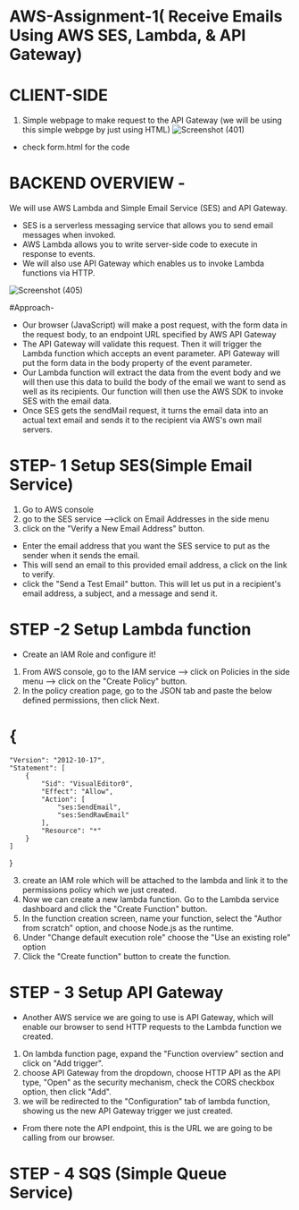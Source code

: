 # AWS-Assignment-1( Receive Emails Using AWS SES, Lambda, & API Gateway)
# CLIENT-SIDE
1. Simple webpage to make request to the API Gateway
(we will be using this simple webpge by just using HTML)
![Screenshot (401)](https://user-images.githubusercontent.com/117630401/202691068-c841e4bd-dc4a-43d0-8579-ea5676e4cf72.png)


- check form.html for the code

# BACKEND OVERVIEW -

We will use AWS Lambda and Simple Email Service (SES) and API Gateway.
- SES is a serverless messaging service that allows you to send email messages when invoked.
- AWS Lambda allows you to write server-side code to execute in response to events.
- We will also use API Gateway which enables us to invoke Lambda functions via HTTP.

![Screenshot (405)](https://user-images.githubusercontent.com/117630401/203511738-baed8598-6309-4eed-ac26-4168a79113a5.png)


#Approach-
- Our browser (JavaScript) will make a post request, with the form data in the request body, to an endpoint URL specified by AWS API Gateway
- The API Gateway will validate this request. Then it will trigger the Lambda function which accepts an event parameter. 
  API Gateway will put the form data in the body property of the event parameter.
- Our Lambda function will extract the data from the event body and we will then use this data to build the body of the email we want to send as well as its recipients. Our function will then use the AWS SDK to invoke SES with the email data.
- Once SES gets the sendMail request, it turns the email data into an actual text email and sends it to the recipient via AWS's own mail servers.

# STEP- 1 Setup SES(Simple Email Service)
1. Go to AWS console
2. go to the SES service —>click on Email Addresses in the side menu
3. click on the "Verify a New Email Address" button.
- Enter the email address that you want the SES service to put as the sender when it sends the email.
- This will send an email to this provided email address, a click on the link to verify.
- click the "Send a Test Email" button. This will let us put in a recipient's email address, a subject, and a message and send it.

# STEP -2 Setup Lambda function
- Create an IAM Role and configure it!
1. From AWS console, go to the IAM service —> click on Policies in the side menu —> click on the "Create Policy" button.
2. In the policy creation page, go to the JSON tab and paste the below defined  permissions, then click Next.
 # {
    "Version": "2012-10-17",
    "Statement": [
        {
            "Sid": "VisualEditor0",
            "Effect": "Allow",
            "Action": [
                "ses:SendEmail",
                "ses:SendRawEmail"
            ],
            "Resource": "*"
        }
    ]
}

3.  create an IAM role which will be attached to the lambda and link it to the permissions policy which we just created.
4. Now we can create a new lambda function. Go to the Lambda service dashboard and click the "Create Function" button.
5. In the function creation screen, name your function, select the "Author from scratch" option, and choose Node.js as the runtime.
6. Under "Change default execution role" choose the "Use an existing role" option 
7. Click the "Create function" button to create the function.

# STEP - 3 Setup API Gateway
- Another AWS service we are going to use is API Gateway, which will enable our browser to send HTTP requests to the Lambda function we created.
1. On lambda function page, expand the "Function overview" section and click on "Add trigger".
2. choose API Gateway from the dropdown,  choose HTTP API as the API type, "Open" as the security mechanism, check the CORS checkbox option, then click "Add".
3. we will be redirected to the "Configuration" tab of lambda function, showing us the new API Gateway trigger we just created. 
- From there note the API endpoint, this is the URL we are going to be calling from our browser.

# STEP - 4 SQS (Simple Queue Service)

